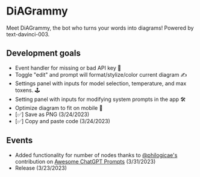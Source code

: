 # DiAGrammy
Meet DiAGrammy, the bot who turns your words into diagrams! Powered by text-davinci-003.

## Development goals 
- Event handler for missing or bad API key 🔑 
- Toggle "edit" and prompt will format/stylize/color current diagram ✍️ 
- Settings panel with inputs for model selection, temperature, and max toxens. 🕹️
- Setting panel with inputs for modifying system prompts in the app 🛠
- Optimize diagram to fit on mobile 📲
- [✅] Save as PNG (3/24/2023)
- [✅] Copy and paste code (3/24/2023)

## Events
- Added functionality for number of nodes thanks to [@philogicae's](https://github.com/philogicae) contribution on [Awesome ChatGPT Prompts](https://prompts.chat/) (3/31/2023)
- Release (3/23/2023)

